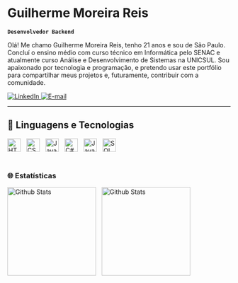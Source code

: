 # Guilherme Moreira Reis

**`Desenvolvedor Backend`**

Olá! Me chamo Guilherme Moreira Reis, tenho 21 anos e sou de São Paulo. Concluí o ensino médio com curso técnico em Informática pelo SENAC e atualmente curso Análise e Desenvolvimento de Sistemas na UNICSUL. Sou apaixonado por tecnologia e programação, e pretendo usar este portfólio para compartilhar meus projetos e, futuramente, contribuir com a comunidade.

<p align="left">
  <a href="https://www.linkedin.com/in/guimoreirareiss/" target="_blank">
    <img 
      alt="LinkedIn"
      title="Visite meu perfil no LinkedIn"
      src="https://img.shields.io/badge/-LinkedIn-0A66C2?style=for-the-badge&logo=linkedin&logoColor=white"
    />
  </a>
  <a href="mailto:guimoreirareisss@gmail.com" target="_blank">
    <img 
      alt="E-mail"
      title="Envie um e-mail"
      src="https://img.shields.io/badge/-Email-D14836?style=for-the-badge&logo=gmail&logoColor=white"
    />
  </a>

</p>

---
## 🤖 Linguagens e Tecnologias
   <img 
    align="left" 
    alt="HTML"
    title="HTML" 
    width="30px" 
    style="padding-right: 10px;" 
    src="https://cdn.jsdelivr.net/gh/devicons/devicon@latest/icons/html5/html5-original.svg" 
/>
<img 
    align="left" 
    alt="CSS" 
    title="CSS"
    width="30px" 
    style="padding-right: 10px;" 
    src="https://cdn.jsdelivr.net/gh/devicons/devicon@latest/icons/css3/css3-original.svg" 
/>
<img 
    align="left" 
    alt="JavaScript" 
    title="JavaScript"
    width="30px" 
    style="padding-right: 10px;" 
    src="https://cdn.jsdelivr.net/gh/devicons/devicon@latest/icons/javascript/javascript-original.svg"
/>
<img
align="left"
alt="C#"
title="C#"
width="30px"
style="padding-right: 10px;"
src="https://cdn.jsdelivr.net/gh/devicons/devicon@latest/icons/csharp/csharp-original.svg"
/>
<img 
    align="left" 
    alt="Java" 
    title="Java"
    width="30px" 
    style="padding-right: 10px;" 
    src="https://cdn.jsdelivr.net/gh/devicons/devicon@latest/icons/java/java-original.svg" 
/>
<img 
    align="left" 
    alt="SQL" 
    title="SQL"
    width="30px" 
    style="padding-right: 10px;" 
    src="https://cdn.jsdelivr.net/gh/devicons/devicon@latest/icons/sqldeveloper/sqldeveloper-original.svg" 
/>

<br>
<br>
<br>

### 🌐 Estatísticas
<p>
<img
  align="left"
  alt="Github Stats"
  height="200"
  style="padding-right: 10px;"
  src="https://github-readme-stats.vercel.app/api?username=guimoreirareiss&show_icons=true&theme=tokyonight&include_all_commits=true&locale=pt-br"

<img
  align="left"
  alt="Github Stats"
  height="200"
  style="padding-right: 10px;"
  src="https://github-readme-stats.vercel.app/api/top-langs/?username=guimoreirareiss&theme=tokyonight&layout=compact&custom_title=Tecnologias&langs=count=7"
/>

</p>
